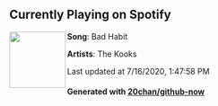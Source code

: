 ## Currently Playing on Spotify

[<img align="left" width="100" src="https://i.scdn.co/image/ab67616d00001e022bc58e4de7c41e84aeacee40">](https://open.spotify.com/album/6kqOHnshP4RMTUWKrhm6Sy)

**Song**: Bad Habit

**Artists**: The Kooks

Last updated at 7/16/2020, 1:47:58 PM

#### Generated with [20chan/github-now](https://github.com/20chan/github-now)